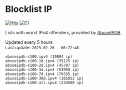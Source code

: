# Blocklist IP

[![Hits](https://hits.seeyoufarm.com/api/count/incr/badge.svg?url=https%3A%2F%2Fgithub.com%2Fborestad%2Fblocklist-ip%2F&count_bg=%2379C83D&title_bg=%23555555&icon=&icon_color=%23E7E7E7&title=hits&edge_flat=false)](https://hits.seeyoufarm.com)  ![CI](https://img.shields.io/github/workflow/status/borestad/blocklist-ip/CI?style=flat-square)

Lists with worst IPv4 offenders, provided by [AbuseIPDB](https://www.abuseipdb.com/)

<!-- FOOTER-PLACEHOLDER -->
Updated every 5 hours<br>
Last update: `2023-02-26 - 00:22:48`
```
abuseipdb-s100.ipv4 (19084 ip)
abuseipdb-s100-1d.ipv4 (35125 ip)
abuseipdb-s100-2d.ipv4 (45707 ip)
abuseipdb-s100-3d.ipv4 (53958 ip)
abuseipdb-s100-7d.ipv4 (70335 ip)
abuseipdb-s100-30d.ipv4 (101852 ip)
abuseipdb-s100-all.ipv4 (224580 ip)
```
